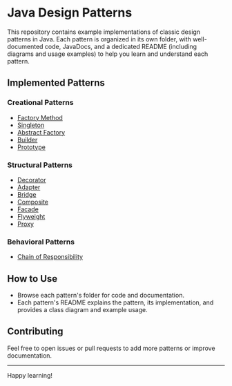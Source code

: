 # Java Design Patterns

This repository contains example implementations of classic design patterns in Java. Each pattern is organized in its own folder, with well-documented code, JavaDocs, and a dedicated README (including diagrams and usage examples) to help you learn and understand each pattern.

## Implemented Patterns

### Creational Patterns
- [Factory Method](src/main/java/creational/factory/README.md)
- [Singleton](src/main/java/creational/singleton/README.md)
- [Abstract Factory](src/main/java/creational/abstractfactory/README.md)
- [Builder](src/main/java/creational/builder/README.md)
- [Prototype](src/main/java/creational/prototype/README.md)

### Structural Patterns
- [Decorator](src/main/java/structural/decorator/README.md)
- [Adapter](src/main/java/structural/adapter/README.md)
- [Bridge](src/main/java/structural/bridge/README.md)
- [Composite](src/main/java/structural/composite/README.md)
- [Facade](src/main/java/structural/facade/README.md)
- [Flyweight](src/main/java/structural/flyweight/README.md)
- [Proxy](src/main/java/structural/proxy/README.md)

### Behavioral Patterns
- [Chain of Responsibility](src/main/java/behavioral/chainofresponsibility/README.md)

## How to Use
- Browse each pattern's folder for code and documentation.
- Each pattern's README explains the pattern, its implementation, and provides a class diagram and example usage.

## Contributing
Feel free to open issues or pull requests to add more patterns or improve documentation.

---

Happy learning!



